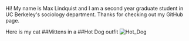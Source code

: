 Hi! My name is Max Lindquist and I am a second year graduate student in 
UC Berkeley's sociology department. Thanks for checking out my GitHub 
page. 

Here is my cat ##Mittens in a ##Hot Dog outfit
![Hot_Dog](https://github.com/maxlindquist55/maxlindquist55.github.io/assets/143743939/04e63276-4040-4657-a8be-8d8ccf3bb1f8)
